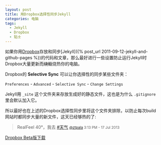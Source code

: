 ```yaml
---
layout: post
title: 用Dropbox选择性同步Jekyll
categories: 电脑
tags:
  - Jekyll
  - Dropbox
  - 贴士
---
```

如果你用[Dropbox](http://db.tt/H7ei7k2)存放和同步[Jekyll]({% post_url 2011-09-12-jekyll-and-github-pages %})的代码和文章，那么最好进行一些设置防止运行Jekyll时Dropbox大量更新而~~烧毁~~烧热你的电脑。

Dropbox的 **Selective Sync** 可以让你选择性的同步某些文件夹：

`Preferences` - `Advanced` - `Selective Sync` - `Change Settings`

Jekyll用 `_site` 这个文件夹来存放生成好的静态文件，这也是为什么 `.gitignore` 里会默认加入它。

所以最好也在上述的Dropbox选择性同步里将这个文件夹排除，以防止每次build网站时都同步大量的新文件，这天已经够热的了:

>RealFeel 40°，我去 [#天气](https://twitter.com/search?q=%23%E5%A4%A9%E6%B0%94&amp;src=hash) <small>[@ztpala](https://twitter.com/ztpala/statuses/357578857265643520) 3:13 PM - 17 Jul 2013</small>

[Dropbox Beta版下载](https://forums.dropbox.com/?tag=beta)
